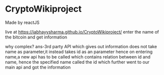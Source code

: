 # CryptoWikiproject

Made by reactJS

live at https://iabhayysharma.github.io/CryptoWikiproject/
enter the name of the bitcoin and get information

why complex?
ans-3rd party API  which gives out information does not take name as parameter,it instead takes id as an parameter hence on entering name,a new api has to be called which contains
relation between id and name, hence the specified name called the id which further went to our main api and got the information
